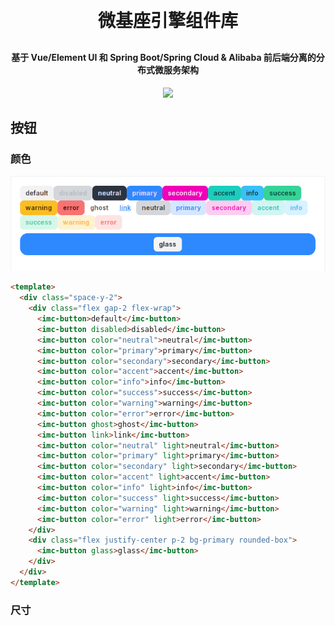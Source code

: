 <h1 align="center" style="margin: 30px 0 30px; font-weight: bold;">微基座引擎组件库</h1>
<h4 align="center">基于 Vue/Element UI 和 Spring Boot/Spring Cloud & Alibaba 前后端分离的分布式微服务架构</h4>
<p align="center">
    <a href="http://imc.smartsolutions.com.cn/login"></a>
    <a href="http://imc.smartsolutions.com.cn/login"><img src="https://img.shields.io/badge/IMC-v3.5.0-brightgreen.svg"></a>	
</p>

## 按钮

### 颜色

![](../img/按钮颜色.png)

```html
<template>
  <div class="space-y-2">
    <div class="flex gap-2 flex-wrap">
      <imc-button>default</imc-button>
      <imc-button disabled>disabled</imc-button>
      <imc-button color="neutral">neutral</imc-button>
      <imc-button color="primary">primary</imc-button>
      <imc-button color="secondary">secondary</imc-button>
      <imc-button color="accent">accent</imc-button>
      <imc-button color="info">info</imc-button>
      <imc-button color="success">success</imc-button>
      <imc-button color="warning">warning</imc-button>
      <imc-button color="error">error</imc-button>
      <imc-button ghost>ghost</imc-button>
      <imc-button link>link</imc-button>
      <imc-button color="neutral" light>neutral</imc-button>
      <imc-button color="primary" light>primary</imc-button>
      <imc-button color="secondary" light>secondary</imc-button>
      <imc-button color="accent" light>accent</imc-button>
      <imc-button color="info" light>info</imc-button>
      <imc-button color="success" light>success</imc-button>
      <imc-button color="warning" light>warning</imc-button>
      <imc-button color="error" light>error</imc-button>
    </div>
    <div class="flex justify-center p-2 bg-primary rounded-box">
      <imc-button glass>glass</imc-button>
    </div>
  </div>
</template>
```

### 尺寸

